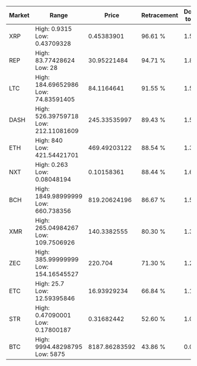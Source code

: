 | Market | Range | Price| Retracement | Doubles to 50% |
| --- | --- | --- | --- | --- |
| XRP | High: 0.9315<br />Low: 0.43709328 | 0.45383901 | 96.61 % | 1.51 |
| REP | High: 83.77428624<br />Low: 28 | 30.95221484 | 94.71 % | 1.81 |
| LTC | High: 184.69652986<br />Low: 74.83591405 | 84.1164641 | 91.55 % | 1.54 |
| DASH | High: 526.39759718<br />Low: 212.11081609 | 245.33535997 | 89.43 % | 1.51 |
| ETH | High: 840<br />Low: 421.54421701 | 469.49203122 | 88.54 % | 1.34 |
| NXT | High: 0.263<br />Low: 0.08048194 | 0.10158361 | 88.44 % | 1.69 |
| BCH | High: 1849.98999999<br />Low: 660.738356 | 819.20624196 | 86.67 % | 1.53 |
| XMR | High: 265.04984267<br />Low: 109.7506926 | 140.3382555 | 80.30 % | 1.34 |
| ZEC | High: 385.99999999<br />Low: 154.16545527 | 220.704 | 71.30 % | 1.22 |
| ETC | High: 25.7<br />Low: 12.59395846 | 16.93929234 | 66.84 % | 1.13 |
| STR | High: 0.47090001<br />Low: 0.17800187 | 0.31682442 | 52.60 % | 1.02 |
| BTC | High: 9994.48298795<br />Low: 5875 | 8187.86283592 | 43.86 % | 0.00 |
